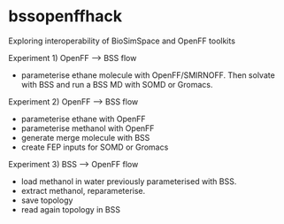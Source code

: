 # bssopenffhack
Exploring interoperability of BioSimSpace and OpenFF toolkits


Experiment 1) OpenFF --> BSS flow
- parameterise ethane molecule with OpenFF/SMIRNOFF. Then solvate with BSS and run a BSS MD with SOMD or Gromacs. 

Experiment 2) OpenFF --> BSS flow
- parameterise ethane with OpenFF
- parameterise methanol with OpenFF
- generate merge molecule with BSS
- create FEP inputs for SOMD or Gromacs

Experiment 3)  BSS --> OpenFF flow
- load methanol in water previously parameterised with BSS. 
- extract methanol, reparameterise. 
- save topology
- read again topology in BSS
